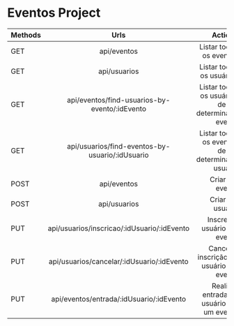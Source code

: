 # Eventos Project

| Methods | Urls | Actions |
|:--------|:----:|--------:|
| GET| api/eventos| Listar todos os eventos|
| GET| api/usuarios| Listar todos os usuários|
| GET| api/eventos/find-usuarios-by-evento/:idEvento| Listar todos os usuários de um determinado evento|
| GET| api/usuarios/find-eventos-by-usuario/:idUsuario| Listar todos os eventos de um determinado usuário|
| POST| api/eventos| Criar um evento|
| POST| api/usuarios| Criar um usuário|
| PUT| api/usuarios/inscricao/:idUsuario/:idEvento| Inscrever usuário em evento|
| PUT| api/usuarios/cancelar/:idUsuario/:idEvento| Cancelar inscrição do usuário em evento|
| PUT| api/eventos/entrada/:idUsuario/:idEvento| Realizar entrada do usuário em um evento|

